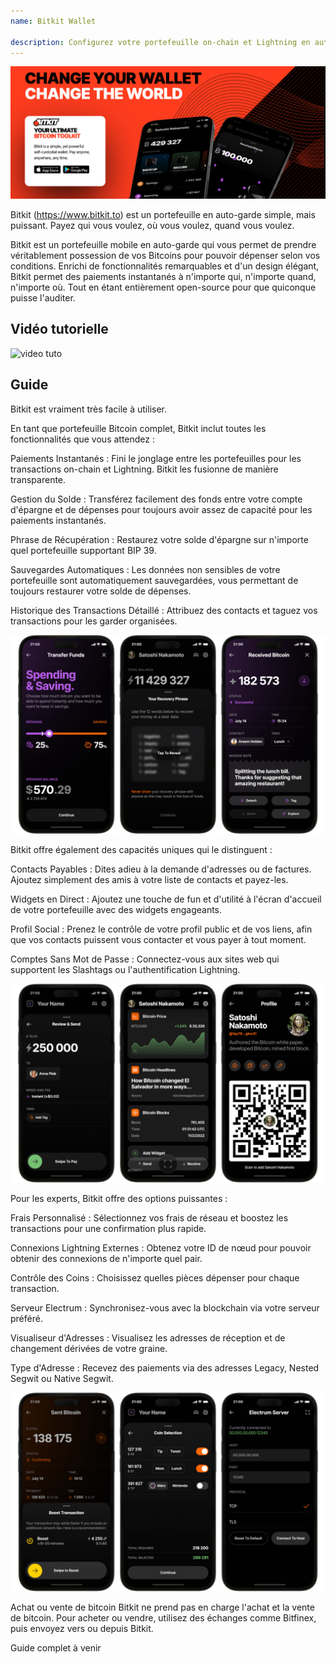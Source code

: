 ```yaml
---
name: Bitkit Wallet

description: Configurez votre portefeuille on-chain et Lightning en auto-garde
---
```


![cover](assets/cover.webp)

Bitkit (https://www.bitkit.to) est un portefeuille en auto-garde simple, mais puissant. Payez qui vous voulez, où vous voulez, quand vous voulez.

Bitkit est un portefeuille mobile en auto-garde qui vous permet de prendre véritablement possession de vos Bitcoins pour pouvoir dépenser selon vos conditions. Enrichi de fonctionnalités remarquables et d'un design élégant, Bitkit permet des paiements instantanés à n'importe qui, n'importe quand, n'importe où. Tout en étant entièrement open-source pour que quiconque puisse l'auditer.


## Vidéo tutorielle

![video tuto](https://www.youtube.com/watch?v=FJ3Mqqz4Dmw)

## Guide

Bitkit est vraiment très facile à utiliser.


En tant que portefeuille Bitcoin complet, Bitkit inclut toutes les fonctionnalités que vous attendez :

Paiements Instantanés : Fini le jonglage entre les portefeuilles pour les transactions on-chain et Lightning. Bitkit les fusionne de manière transparente.

Gestion du Solde : Transférez facilement des fonds entre votre compte d'épargne et de dépenses pour toujours avoir assez de capacité pour les paiements instantanés.

Phrase de Récupération : Restaurez votre solde d'épargne sur n'importe quel portefeuille supportant BIP 39.

Sauvegardes Automatiques : Les données non sensibles de votre portefeuille sont automatiquement sauvegardées, vous permettant de toujours restaurer votre solde de dépenses.

Historique des Transactions Détaillé : Attribuez des contacts et taguez vos transactions pour les garder organisées.

![cover](assets/1.webp)

Bitkit offre également des capacités uniques qui le distinguent :

Contacts Payables : Dites adieu à la demande d'adresses ou de factures. Ajoutez simplement des amis à votre liste de contacts et payez-les.

Widgets en Direct : Ajoutez une touche de fun et d'utilité à l'écran d'accueil de votre portefeuille avec des widgets engageants.

Profil Social : Prenez le contrôle de votre profil public et de vos liens, afin que vos contacts puissent vous contacter et vous payer à tout moment.

Comptes Sans Mot de Passe : Connectez-vous aux sites web qui supportent les Slashtags ou l'authentification Lightning.

![cover](assets/2.webp)

Pour les experts, Bitkit offre des options puissantes :

Frais Personnalisé : Sélectionnez vos frais de réseau et boostez les transactions pour une confirmation plus rapide.

Connexions Lightning Externes : Obtenez votre ID de nœud pour pouvoir obtenir des connexions de n'importe quel pair.

Contrôle des Coins : Choisissez quelles pièces dépenser pour chaque transaction.

Serveur Electrum : Synchronisez-vous avec la blockchain via votre serveur préféré.

Visualiseur d'Adresses : Visualisez les adresses de réception et de changement dérivées de votre graine.

Type d'Adresse : Recevez des paiements via des adresses Legacy, Nested Segwit ou Native Segwit.

![cover](assets/3.webp)

Achat ou vente de bitcoin
Bitkit ne prend pas en charge l'achat et la vente de bitcoin. Pour acheter ou vendre, utilisez des échanges comme Bitfinex, puis envoyez vers ou depuis Bitkit.

Guide complet à venir